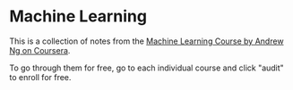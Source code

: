 # Machine Learning

This is a collection of notes from the [Machine Learning Course by Andrew Ng on Coursera](https://www.coursera.org/specializations/machine-learning-introduction). 

To go through them for free, go to each individual course and click "audit" to enroll for free. 
